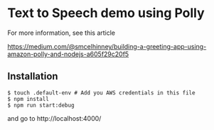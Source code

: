 # Text to Speech demo using Polly

For more information, see this article

https://medium.com/@smcelhinney/building-a-greeting-app-using-amazon-polly-and-nodejs-a605f29c20f5


## Installation

```
$ touch .default-env # Add you AWS credentials in this file
$ npm install
$ npm run start:debug
```

and go to http://localhost:4000/

